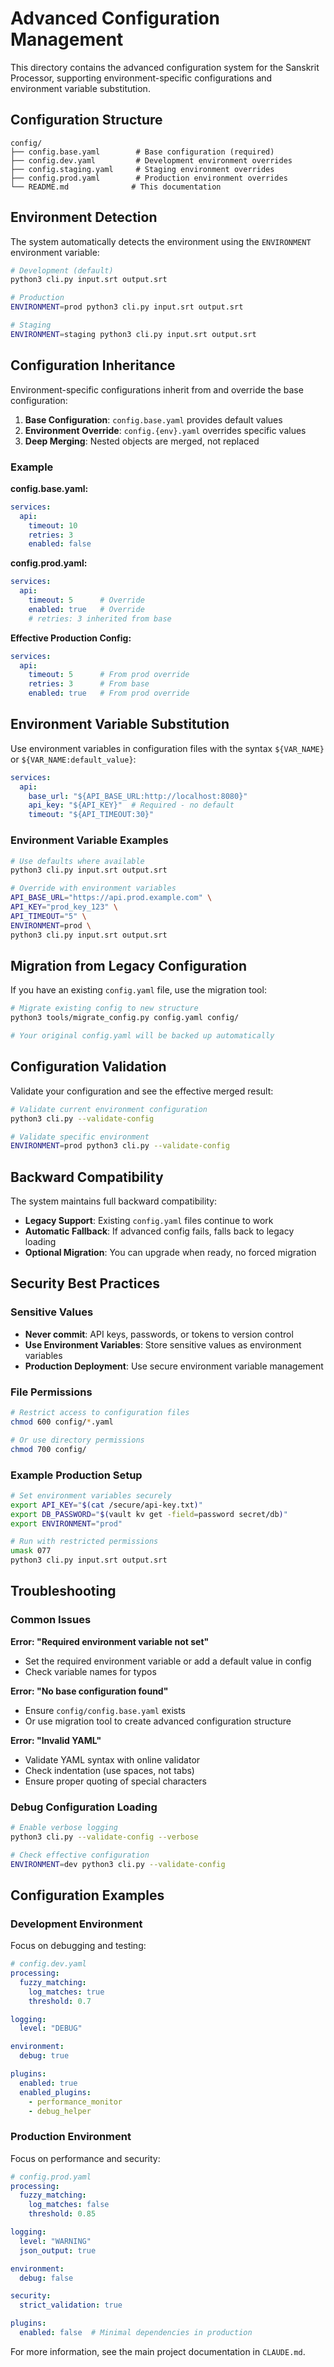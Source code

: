 # Advanced Configuration Management

This directory contains the advanced configuration system for the Sanskrit Processor, supporting environment-specific configurations and environment variable substitution.

## Configuration Structure

```
config/
├── config.base.yaml        # Base configuration (required)
├── config.dev.yaml         # Development environment overrides
├── config.staging.yaml     # Staging environment overrides
├── config.prod.yaml        # Production environment overrides
└── README.md              # This documentation
```

## Environment Detection

The system automatically detects the environment using the `ENVIRONMENT` environment variable:

```bash
# Development (default)
python3 cli.py input.srt output.srt

# Production
ENVIRONMENT=prod python3 cli.py input.srt output.srt

# Staging
ENVIRONMENT=staging python3 cli.py input.srt output.srt
```

## Configuration Inheritance

Environment-specific configurations inherit from and override the base configuration:

1. **Base Configuration**: `config.base.yaml` provides default values
2. **Environment Override**: `config.{env}.yaml` overrides specific values
3. **Deep Merging**: Nested objects are merged, not replaced

### Example

**config.base.yaml:**
```yaml
services:
  api:
    timeout: 10
    retries: 3
    enabled: false
```

**config.prod.yaml:**
```yaml
services:
  api:
    timeout: 5      # Override
    enabled: true   # Override
    # retries: 3 inherited from base
```

**Effective Production Config:**
```yaml
services:
  api:
    timeout: 5      # From prod override
    retries: 3      # From base
    enabled: true   # From prod override
```

## Environment Variable Substitution

Use environment variables in configuration files with the syntax `${VAR_NAME}` or `${VAR_NAME:default_value}`:

```yaml
services:
  api:
    base_url: "${API_BASE_URL:http://localhost:8080}"
    api_key: "${API_KEY}"  # Required - no default
    timeout: "${API_TIMEOUT:30}"
```

### Environment Variable Examples

```bash
# Use defaults where available
python3 cli.py input.srt output.srt

# Override with environment variables
API_BASE_URL="https://api.prod.example.com" \
API_KEY="prod_key_123" \
API_TIMEOUT="5" \
ENVIRONMENT=prod \
python3 cli.py input.srt output.srt
```

## Migration from Legacy Configuration

If you have an existing `config.yaml` file, use the migration tool:

```bash
# Migrate existing config to new structure
python3 tools/migrate_config.py config.yaml config/

# Your original config.yaml will be backed up automatically
```

## Configuration Validation

Validate your configuration and see the effective merged result:

```bash
# Validate current environment configuration
python3 cli.py --validate-config

# Validate specific environment
ENVIRONMENT=prod python3 cli.py --validate-config
```

## Backward Compatibility

The system maintains full backward compatibility:

- **Legacy Support**: Existing `config.yaml` files continue to work
- **Automatic Fallback**: If advanced config fails, falls back to legacy loading
- **Optional Migration**: You can upgrade when ready, no forced migration

## Security Best Practices

### Sensitive Values
- **Never commit**: API keys, passwords, or tokens to version control
- **Use Environment Variables**: Store sensitive values as environment variables
- **Production Deployment**: Use secure environment variable management

### File Permissions
```bash
# Restrict access to configuration files
chmod 600 config/*.yaml

# Or use directory permissions
chmod 700 config/
```

### Example Production Setup
```bash
# Set environment variables securely
export API_KEY="$(cat /secure/api-key.txt)"
export DB_PASSWORD="$(vault kv get -field=password secret/db)"
export ENVIRONMENT="prod"

# Run with restricted permissions
umask 077
python3 cli.py input.srt output.srt
```

## Troubleshooting

### Common Issues

**Error: "Required environment variable not set"**
- Set the required environment variable or add a default value in config
- Check variable names for typos

**Error: "No base configuration found"**
- Ensure `config/config.base.yaml` exists
- Or use migration tool to create advanced configuration structure

**Error: "Invalid YAML"**
- Validate YAML syntax with online validator
- Check indentation (use spaces, not tabs)
- Ensure proper quoting of special characters

### Debug Configuration Loading
```bash
# Enable verbose logging
python3 cli.py --validate-config --verbose

# Check effective configuration
ENVIRONMENT=dev python3 cli.py --validate-config
```

## Configuration Examples

### Development Environment
Focus on debugging and testing:
```yaml
# config.dev.yaml
processing:
  fuzzy_matching:
    log_matches: true
    threshold: 0.7

logging:
  level: "DEBUG"

environment:
  debug: true

plugins:
  enabled: true
  enabled_plugins:
    - performance_monitor
    - debug_helper
```

### Production Environment
Focus on performance and security:
```yaml
# config.prod.yaml
processing:
  fuzzy_matching:
    log_matches: false
    threshold: 0.85

logging:
  level: "WARNING"
  json_output: true

environment:
  debug: false

security:
  strict_validation: true

plugins:
  enabled: false  # Minimal dependencies in production
```

For more information, see the main project documentation in `CLAUDE.md`.